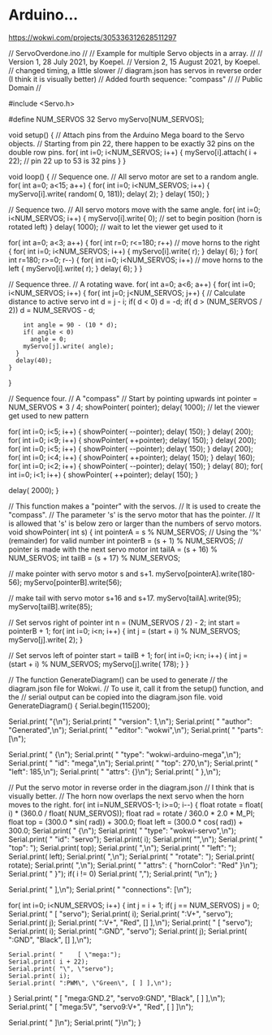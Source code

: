 # Arduino...
https://wokwi.com/projects/305336312628511297



// ServoOverdone.ino
//
// Example for multiple Servo objects in a array.
//
// Version 1, 28 July 2021, by Koepel.
// Version 2, 15 August 2021, by Koepel.
//   changed timing, a little slower
//   diagram.json has servos in reverse order (I think it is visually better)
//   Added fourth sequence: "compass"
//
// Public Domain
//

#include <Servo.h>

#define NUM_SERVOS 32
Servo myServo[NUM_SERVOS];

void setup() 
{
  // Attach pins from the Arduino Mega board to the Servo objects.
  // Starting from pin 22, there happen to be exactly 32 pins on the double row pins.
  for( int i=0; i<NUM_SERVOS; i++)
  {
    myServo[i].attach( i + 22);      // pin 22 up to 53 is 32 pins
  }
}

void loop() 
{
  // Sequence one.
  // All servo motor are set to a random angle.
  for( int a=0; a<15; a++)
  {
    for( int i=0; i<NUM_SERVOS; i++)
    {
      myServo[i].write( random( 0, 181));
      delay( 2);
    }
    delay( 150);
  }

  // Sequence two.
  // All servo motors move with the same angle.
  for( int i=0; i<NUM_SERVOS; i++)
  {
    myServo[i].write( 0);            // set to begin position (horn is rotated left)
  }
  delay( 1000);                      // wait to let the viewer get used to it

  for( int a=0; a<3; a++)
  {
    for( int r=0; r<=180; r++)       // move horns to the right
    {
      for( int i=0; i<NUM_SERVOS; i++)
      {
        myServo[i].write( r);
      }
      delay( 6);
    }
    for( int r=180; r>=0; r--)
    {
      for( int i=0; i<NUM_SERVOS; i++)  // move horns to the left
      {
        myServo[i].write( r);
      }
      delay( 6);
    }
  }

  // Sequence three.
  // A rotating wave.
  for( int a=0; a<6; a++)
  {
    for( int i=0; i<NUM_SERVOS; i++)
    {
      for( int j=0; j<NUM_SERVOS; j++)
      {
        // Calculate distance to active servo
        int d = j - i;
        if( d < 0)
          d = -d;
        if( d > (NUM_SERVOS / 2))
          d = NUM_SERVOS - d;

        int angle = 90 - (10 * d);
        if( angle < 0)
          angle = 0;
        myServo[j].write( angle);
      }
      delay(40);
    }
  }

  // Sequence four.
  // A "compass"
  // Start by pointing upwards
  int pointer = NUM_SERVOS * 3 / 4;
  showPointer( pointer);
  delay( 1000);                       // let the viewer get used to new pattern

  for( int i=0; i<5; i++)
  {
    showPointer( --pointer);
    delay( 150);
  }
  delay( 200);
  for( int i=0; i<9; i++)
  {
    showPointer( ++pointer);
    delay( 150);
  }
  delay( 200);
  for( int i=0; i<5; i++)
  {
    showPointer( --pointer);
    delay( 150);
  }
  delay( 200);
  for( int i=0; i<4; i++)
  {
    showPointer( ++pointer);
    delay( 150);
  }
  delay( 160);
  for( int i=0; i<2; i++)
  {
    showPointer( --pointer);
    delay( 150);
  }
  delay( 80);
  for( int i=0; i<1; i++)
  {
    showPointer( ++pointer);
    delay( 150);
  }

  delay( 2000);
}

// This function makes a "pointer" with the servos.
// It is used to create the "compass".
// The parameter 's' is the servo motor that has the pointer.
// It is allowed that 's' is below zero or larger than the numbers of servo motors.
void showPointer( int s)
{
  int pointerA = s % NUM_SERVOS;        // Using the '%' (remainder) for valid number
  int pointerB = (s + 1) % NUM_SERVOS;  // pointer is made with the next servo motor
  int tailA = (s + 16) % NUM_SERVOS;
  int tailB = (s + 17) % NUM_SERVOS;

  // make pointer with servo motor s and s+1.
  myServo[pointerA].write(180-56);
  myServo[pointerB].write(56);

  // make tail with servo motor s+16 and s+17.
  myServo[tailA].write(95);
  myServo[tailB].write(85);

  // Set servos right of pointer
  int n = (NUM_SERVOS / 2) - 2;
  int start = pointerB + 1;
  for( int i=0; i<n; i++)
  {
    int j = (start + i) % NUM_SERVOS;
    myServo[j].write( 2);
  }

  // Set servos left of pointer
  start = tailB + 1;
  for( int i=0; i<n; i++)
  {
    int j = (start + i) % NUM_SERVOS;
    myServo[j].write( 178);
  }
}

// The function GenerateDiagram() can be used to generate
// the diagram.json file for Wokwi.
// To use it, call it from the setup() function, and the
// serial output can be copied into the diagram.json file.
void GenerateDiagram()
{
  Serial.begin(115200);

  Serial.print( "{\n");
  Serial.print( "  \"version\": 1,\n");
  Serial.print( "  \"author\": \"Generated\",\n");
  Serial.print( "  \"editor\": \"wokwi\",\n");
  Serial.print( "  \"parts\": [\n");

  Serial.print( "    {\n");
  Serial.print( "      \"type\": \"wokwi-arduino-mega\",\n");
  Serial.print( "      \"id\": \"mega\",\n");
  Serial.print( "      \"top\": 270,\n");
  Serial.print( "      \"left\": 185,\n");
  Serial.print( "      \"attrs\": {}\n");
  Serial.print( "    },\n");

  // Put the servo motor in reverse order in the diagram.json
  // I think that is visually better.
  // The horn now overlaps the next servo when the horn moves to the right.
  for( int i=NUM_SERVOS-1; i>=0; i--)
  {
    float rotate = float( i) * (360.0 / float( NUM_SERVOS));
    float rad = rotate / 360.0 * 2.0 * M_PI;
    float top = (300.0 * sin( rad)) + 300.0;
    float left = (300.0 * cos( rad)) + 300.0;
    Serial.print( "    {\n");
    Serial.print( "      \"type\": \"wokwi-servo\",\n");
    Serial.print( "      \"id\": \"servo");
    Serial.print( i);
    Serial.print( "\",\n");
    Serial.print( "      \"top\": ");
    Serial.print( top);
    Serial.print( ",\n");
    Serial.print( "      \"left\": ");
    Serial.print( left);
    Serial.print( ",\n");
    Serial.print( "      \"rotate\": ");
    Serial.print( rotate);
    Serial.print( ",\n");
    Serial.print( "      \"attrs\": { \"hornColor\": \"Red\" }\n");
    Serial.print( "    }");
    if( i != 0)
      Serial.print( ",");
    Serial.print( "\n");
  } 

  Serial.print( "  ],\n");
  Serial.print( "  \"connections\": [\n");

  for( int i=0; i<NUM_SERVOS; i++)
  {
    int j = i + 1;
    if( j == NUM_SERVOS)
      j = 0;
    Serial.print( "    [ \"servo");
    Serial.print( i);
    Serial.print( ":V+\", \"servo");
    Serial.print( j);
    Serial.print( ":V+\", \"Red\", [] ],\n");
    Serial.print( "    [ \"servo");
    Serial.print( i);
    Serial.print( ":GND\", \"servo");
    Serial.print( j);
    Serial.print( ":GND\", \"Black\", [] ],\n");

    Serial.print( "    [ \"mega:");
    Serial.print( i + 22);
    Serial.print( "\", \"servo");
    Serial.print( i);
    Serial.print( ":PWM\", \"Green\", [ ] ],\n");
  }
  Serial.print( "    [ \"mega:GND.2\", \"servo9:GND\", \"Black\", [ ] ],\n");
  Serial.print( "    [ \"mega:5V\", \"servo9:V+\", \"Red\", [ ] ]\n");

  Serial.print( "  ]\n");
  Serial.print( "}\n");
}
